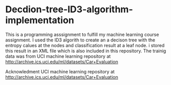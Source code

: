 # Decdion-tree-ID3-algorithm-implementation

This is a programming asssignment to fulfill my machine learning course assignment. I used the ID3 algorith to create
an a decison tree with the entropy calues at the nodes and classification result at a leaf node. i stored this result 
in an XML file which is also included in this repository.
The trainig data was from UCI machine learning repository at http://archive.ics.uci.edu/ml/datasets/Car+Evaluation

Acknowledment 
UCI machine learning repository at http://archive.ics.uci.edu/ml/datasets/Car+Evaluation
